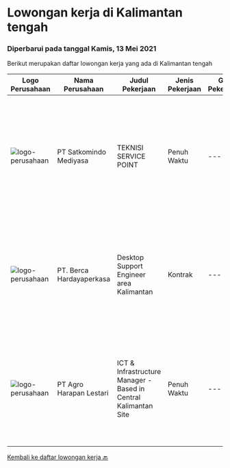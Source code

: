 
  # Lowongan kerja di Kalimantan tengah

  ### Diperbarui pada tanggal Kamis, 13 Mei 2021

  Berikut merupakan daftar lowongan kerja yang ada di Kalimantan tengah

  |Logo Perusahaan | Nama Perusahaan | Judul Pekerjaan | Jenis Pekerjaan | Gaji Pekerjaan | Lokasi | Deskripsi | Tanggal diunggah | Pranala |
  | -------------- | --------------- | --------------- | --------- | --------- | -------------- | ------- | ----------- | ----------- |
  |![logo-perusahaan](https://image-service-cdn.seek.com.au/dfc8d2d9ebab8167b33da819549bcb5c21800e2b/ee4dce1061f3f616224767ad58cb2fc751b8d2dc)|PT Satkomindo Mediyasa|TEKNISI SERVICE POINT|Penuh Waktu|---|Palangkaraya|Kualifikasi : Usia minimal 18 tahun, maksimal 35 tahun Pendidikan min SMK Teknik Komputer Jaringan, Telekomunikasi Jurusan Transmisi Radio Memiliki...|Senin, 10 Mei 2021|https://www.jobstreet.co.id/id/job/teknisi-service-point-3528375?token=0~9ee2f8f9-7a9e-428d-9e1e-878686864b7f&sectionRank=1&jobId=jobstreet-id-job-3528375|
|![logo-perusahaan](https://image-service-cdn.seek.com.au/0c900ac2b5b1a2cf9bee651ce5d069e68ff14c92/ee4dce1061f3f616224767ad58cb2fc751b8d2dc)|PT. Berca Hardayaperkasa|Desktop Support Engineer area Kalimantan|Kontrak|---|Kalimantan Tengah|Delivery the implementation and provide PC, Printer, and Networking. Analyze and diagnose technical issues and give fast problem resolution Technical...|Jumat, 30 April 2021|https://www.jobstreet.co.id/id/job/desktop-support-engineer-area-kalimantan-3520858?token=0~9ee2f8f9-7a9e-428d-9e1e-878686864b7f&sectionRank=2&jobId=jobstreet-id-job-3520858|
|![logo-perusahaan](https://image-service-cdn.seek.com.au/5a15c6a37865998b09dd27846d75fd36e5d4ffe5/ee4dce1061f3f616224767ad58cb2fc751b8d2dc)|PT Agro Harapan Lestari|ICT & Infrastructure Manager - Based in Central Kalimantan Site|Penuh Waktu|---|Seruyan|Lead ICT division operational planning and projects, organize and negotiate the allocation of IT resources. Develop, implement, and maintain policies,...|Jumat, 23 April 2021|https://www.jobstreet.co.id/id/job/ict-infrastructure-manager-based-in-central-kalimantan-site-3515971?token=0~9ee2f8f9-7a9e-428d-9e1e-878686864b7f&sectionRank=3&jobId=jobstreet-id-job-3515971|


  [Kembali ke daftar lowongan kerja 🔙](../README.md#daftar-lowongan-kerja)
  